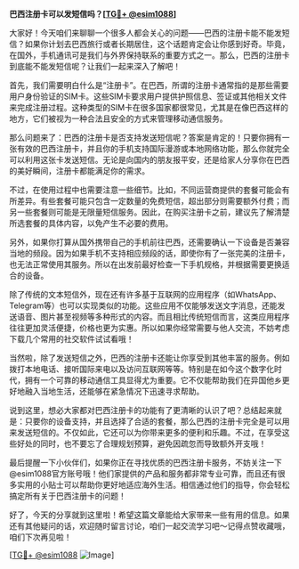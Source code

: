 **巴西注册卡可以发短信吗？[[TG💪+ @esim1088](https://t.me/s/esim1088)]**

大家好！今天咱们来聊聊一个很多人都会关心的问题——巴西的注册卡能不能发短信？如果你计划去巴西旅行或者长期居住，这个话题肯定会让你感到好奇。毕竟，在国外，手机通讯可是我们与外界保持联系的重要方式之一。那么，巴西的注册卡到底能不能发短信呢？让我们一起来深入了解吧！

首先，我们需要明白什么是“注册卡”。在巴西，所谓的注册卡通常指的是那些需要用户身份验证的SIM卡。这些SIM卡要求用户提供护照信息、签证或其他相关文件来完成注册过程。这种类型的SIM卡在很多国家都很常见，尤其是在像巴西这样的地方，它们被视为一种合法且安全的方式来管理移动通信服务。

那么问题来了：巴西的注册卡是否支持发送短信呢？答案是肯定的！只要你拥有一张有效的巴西注册卡，并且你的手机支持国际漫游或本地网络功能，那么你就完全可以利用这张卡发送短信。无论是向国内的朋友报平安，还是给家人分享你在巴西的美好瞬间，注册卡都能满足你的需求。

不过，在使用过程中也需要注意一些细节。比如，不同运营商提供的套餐可能会有所差异。有些套餐可能只包含一定数量的免费短信，超出部分则需要额外付费；而另一些套餐则可能是无限量短信服务。因此，在购买注册卡之前，建议先了解清楚所选套餐的具体内容，以免产生不必要的费用。

另外，如果你打算从国外携带自己的手机前往巴西，还需要确认一下设备是否兼容当地的频段。因为如果手机不支持相应频段的话，即使你有了一张完美的注册卡，也无法正常使用其服务。所以在出发前最好检查一下手机规格，并根据需要更换适合的设备。

除了传统的文本短信外，现在还有许多基于互联网的应用程序（如WhatsApp、Telegram等）也可以实现类似的功能。这些应用不仅能够发送文字消息，还能发送语音、图片甚至视频等多种形式的内容。而且相比传统短信而言，这类应用程序往往更加灵活便捷，价格也更为实惠。所以如果你经常需要与他人交流，不妨考虑下载几个常用的社交软件试试看哦！

当然啦，除了发送短信之外，巴西的注册卡还能让你享受到其他丰富的服务。例如拨打本地电话、接听国际来电以及访问互联网等等。特别是在如今这个数字化时代，拥有一个可靠的移动通信工具显得尤为重要。它不仅能帮助我们在异国他乡更好地融入当地生活，还能够在紧急情况下迅速寻求帮助。

说到这里，想必大家都对巴西注册卡的功能有了更清晰的认识了吧？总结起来就是：只要你的设备支持，并且选择了合适的套餐，那么巴西的注册卡完全是可以用来发送短信的。不仅如此，它还可以为你带来更多的便利和乐趣。不过，在享受这些好处的同时，也不要忘了合理规划预算，避免因疏忽而导致额外开支哦！

最后提醒一下小伙伴们，如果你正在寻找优质的巴西注册卡服务，不妨关注一下@esim1088官方账号哦！他们家提供的产品和服务都非常专业可靠，而且还有很多实用的小贴士可以帮助你更好地适应海外生活。相信通过他们的指导，你会轻松搞定所有关于巴西注册卡的问题！

好了，今天的分享就到这里啦！希望这篇文章能给大家带来一些有用的信息。如果还有其他疑问的话，欢迎随时留言讨论，咱们一起交流学习吧～记得点赞收藏哦，咱们下次再见啦！

[[TG💪+ @esim1088](https://t.me/s/esim1088) ![Image](https://i.postimg.cc/4NQfJmqS/Snipaste-2025-05-13-00-14-12.png)]